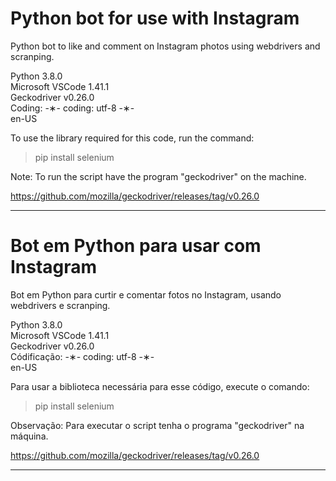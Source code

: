 # Python bot for use with Instagram

Python bot to like and comment on Instagram photos using webdrivers and scranping.

Python 3.8.0 </br>
Microsoft VSCode 1.41.1 </br>
Geckodriver v0.26.0 </br>
Coding: -&lowast;- coding: utf-8 -&lowast;- </br>
en-US </br>

To use the library required for this code, run the command:

  > pip install selenium </br>
  
Note: To run the script have the program "geckodriver" on the machine.

https://github.com/mozilla/geckodriver/releases/tag/v0.26.0

 ---------------------------------------------------------------------------------------------------------------------

# Bot em Python para usar com Instagram

Bot em Python para curtir e comentar fotos no Instagram, usando webdrivers e scranping.

Python 3.8.0 </br>
Microsoft VSCode 1.41.1 </br>
Geckodriver v0.26.0 </br>
Códificação: -&lowast;- coding: utf-8 -&lowast;- </br>
en-US </br>

Para usar a biblioteca necessária para esse código, execute o comando:

 > pip install selenium </br>
 
 Observação: Para executar o script tenha o programa "geckodriver" na máquina.
 
 https://github.com/mozilla/geckodriver/releases/tag/v0.26.0
 
----------------------------------------------------------------------------------------------------------------------
